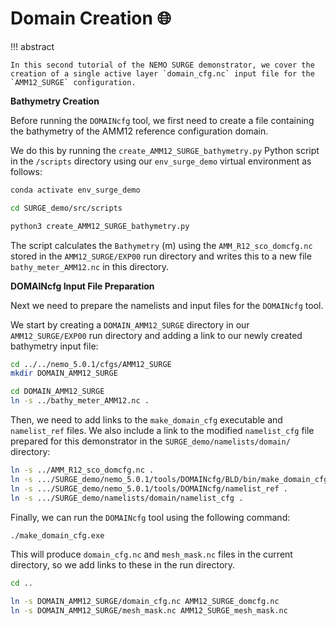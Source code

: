 # **Domain Creation :globe_with_meridians:**

!!! abstract

    In this second tutorial of the NEMO SURGE demonstrator, we cover the creation of a single active layer `domain_cfg.nc` input file for the `AMM12_SURGE` configuration.

**Bathymetry Creation**

Before running the `DOMAINcfg` tool, we first need to create a file containing the bathymetry of the AMM12 reference configuration domain. 

We do this by running the `create_AMM12_SURGE_bathymetry.py` Python script in the `/scripts` directory using our `env_surge_demo` virtual environment as follows:

```sh
conda activate env_surge_demo

cd SURGE_demo/src/scripts

python3 create_AMM12_SURGE_bathymetry.py
```

The script calculates the `Bathymetry` (m) using the `AMM_R12_sco_domcfg.nc` stored in the `AMM12_SURGE/EXP00` run directory and writes this to a new file `bathy_meter_AMM12.nc` in this directory.

**DOMAINcfg Input File Preparation**

Next we need to prepare the namelists and input files for the `DOMAINcfg` tool.

We start by creating a `DOMAIN_AMM12_SURGE` directory in our `AMM12_SURGE/EXP00` run directory and adding a link to our newly created bathymetry input file:

```sh
cd ../../nemo_5.0.1/cfgs/AMM12_SURGE
mkdir DOMAIN_AMM12_SURGE

cd DOMAIN_AMM12_SURGE
ln -s ../bathy_meter_AMM12.nc .
```
Then, we need to add links to the `make_domain_cfg` executable and `namelist_ref` files. We also include a link to the modified `namelist_cfg` file prepared for this demonstrator in the `SURGE_demo/namelists/domain/` directory:

```sh
ln -s ../AMM_R12_sco_domcfg.nc .
ln -s .../SURGE_demo/nemo_5.0.1/tools/DOMAINcfg/BLD/bin/make_domain_cfg.exe .
ln -s .../SURGE_demo/nemo_5.0.1/tools/DOMAINcfg/namelist_ref .
ln -s .../SURGE_demo/namelists/domain/namelist_cfg .
```

Finally, we can run the `DOMAINcfg` tool using the following command:

```sh
./make_domain_cfg.exe
```

This will produce `domain_cfg.nc` and `mesh_mask.nc` files in the current directory, so we add links to these in the run directory.

```sh
cd ..

ln -s DOMAIN_AMM12_SURGE/domain_cfg.nc AMM12_SURGE_domcfg.nc
ln -s DOMAIN_AMM12_SURGE/mesh_mask.nc AMM12_SURGE_mesh_mask.nc
```
